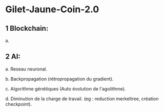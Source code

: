 # Gilet-Jaune-Coin-2.0
>
## 1 Blockchain:

 a.


 ## 2 AI:
 
 a. Reseau neuronal.
 
 b. Backpropagation (rétropropagation du gradient).
 
 c. Algorithme génétiques (Auto évolution de l'agolithme).
 
 d. Diminution de la charge de travail. (eg : reduction merkeltree, création checkpoint).






